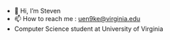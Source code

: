 - 👋 Hi, I’m Steven
- 📫 How to reach me : uen9ke@virginia.edu
- Computer Science student at University of Virginia

<!---
GuanzhenQian2004/GuanzhenQian2004 is a ✨ special ✨ repository because its `README.md` (this file) appears on your GitHub profile.
You can click the Preview link to take a look at your changes.
--->
